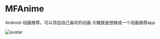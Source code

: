 # MFAnime
Android-动画推荐，可以添加自己喜欢的动画
大概就是想做成一个动画推荐app




![avatar](http://ww1.sinaimg.cn/large/7c437f55ly1g1tbengyjij20o00q0n96.jpg)  
